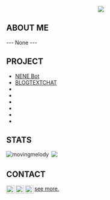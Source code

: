 <p align="center">
  <a href="https://discord.gg/MFCET94GZg" alt="Discord" title="My-server">
    <img src="https://img.shields.io/discord/864742131209076776?color=7289DA&logo=discord&logoColor=white&style=for-the-badge"/></a>
</p>

## ABOUT ME
--- None ---
## PROJECT
- [NENE Bot](https://github.com/Jannnn1235/NENEbot)     
- [BLOGTEXTCHAT](http://mytestproject.tsgintertrade.com)        
-
-
-
-
-
-


## STATS
<p><img align="left" src="https://github-readme-stats.vercel.app/api/top-langs?username=Jannnn1235&show_icons=true&locale=en&layout=compact&title_color=ffffff&icon_color=bb2acf&text_color=daf7dc&bg_color=151515" alt="movingmelody" /></p>
<p>&nbsp;<img src="https://github-readme-stats.vercel.app/api?username=Jannnn1235&&show_icons=true&count_private=true&title_color=ffffff&icon_color=bb2acf&text_color=daf7dc&bg_color=151515">
</p>

## CONTACT

<a href="https://discord.gg/MFCET94GZg">
  <img align="left" alt="Discord" width="22px" src="https://raw.githubusercontent.com/peterthehan/peterthehan/master/assets/discord.svg" />
</a>
<a href="https://web.facebook.com/phumrapee.soenvanichakul.3/">
  <img align="left" alt="Facebook" width="22px" src="https://raw.githubusercontent.com/peterthehan/peterthehan/master/assets/facebook.svg" />
</a>
<a href="mailto:phumrapeesoen1@gmail.com">
  <img align="left" alt="Gmail" width="22px" src="https://upload.wikimedia.org/wikipedia/commons/7/7e/Gmail_icon_%282020%29.svg" />
</a>

[see more.](https://jannnn1235.github.io/contact/)  





